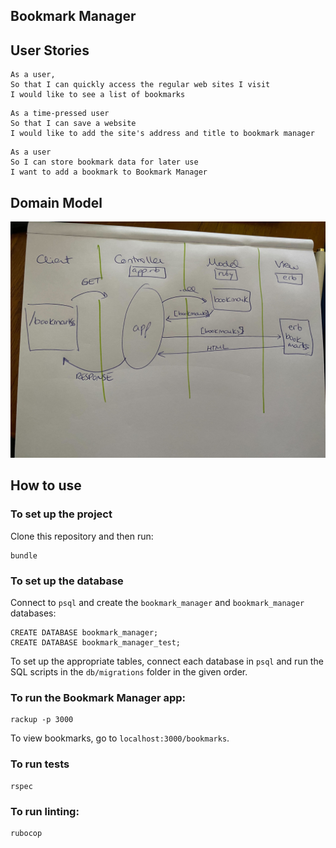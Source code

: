 ## Bookmark Manager

## User Stories

```
As a user, 
So that I can quickly access the regular web sites I visit
I would like to see a list of bookmarks
```

```
As a time-pressed user
So that I can save a website
I would like to add the site's address and title to bookmark manager
```

```
As a user
So I can store bookmark data for later use
I want to add a bookmark to Bookmark Manager
```

## Domain Model 
![alt text](https://github.com/CristinaGonzalezVaro/Bookmark_manager/blob/main/domain%20model.jpg)


## How to use
### To set up the project

Clone this repository and then run:

``` 
bundle
```

### To set up the database

Connect to `psql` and create the `bookmark_manager` and `bookmark_manager` databases:

```
CREATE DATABASE bookmark_manager;
CREATE DATABASE bookmark_manager_test;
```

To set up the appropriate tables, connect each database in `psql` and run the SQL scripts in the `db/migrations` folder in the given order.

### To run the Bookmark Manager app:

```
rackup -p 3000
```

To view bookmarks, go to `localhost:3000/bookmarks`.

### To run tests

```
rspec
```

### To run linting:

```
rubocop
```
